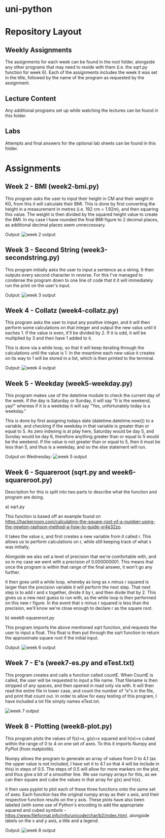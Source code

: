# uni-python

# Repository Layout

## Weekly Assignments

The assignments for each week can be found in the root folder, alongside any other programs that may need to reside with them (i.e. the sqrt.py function for week 6). Each of the assignments includes the week it was set in the title, followed by the name of the program as requested by the assignment.

## Lecture Content

Any additional programs set up while watching the lectures can be found in this folder. 

## Labs

Attempts and final answers for the optional lab sheets can be found in this folder.

# Assignments

## Week 2 - BMI (week2-bmi.py)

This program asks the user to input their height in CM and their weight in KG, from this it will calculate their BMI. This is done by first converting the height in a measurement in metres (i.e. 192 cm = 1.92m), and then squaring this value. The weight is then divided by the squared height value to create the BMI. In my case I have rounded the final BMI figure to 2 decimal places, as additional decimal places seem unneccessary.

Output:
![week 2 output](https://screenshot.click/24_11-enipv-8g0ki.jpg)

## Week 3 - Second String (week3-secondstring.py)

This program initially asks the user to input a sentence as a string. It then outputs every second character in reverse. For this I've managed to condense the program down to one line of code that it it will immediately run the print on the user's input.

Output:
![week 3 output](https://screenshot.click/24_11-qchvj-ryzfd.jpg)

## Week 4 - Collatz (week4-collatz.py)

This program asks the user to input any positive integer, and it will then perform some calculations on that integer and output the new valus until it eaches 1. If the value is even, it'll be divided by 2. If it is odd, it will be multiplied by 3 and then have 1 added to it. 

This is done via a while loop, so that it will keep iterating through the calculations until the value is 1. In the meantime each new value it creates on its way to 1 will be stored in a list, which is then printed to the terminal.

Output:
![week 4 output](https://screenshot.click/24_10-ov46k-4efs6.jpg)

## Week 5 - Weekday (week5-weekday.py)

This program makes use of the datetime module to check the current day of the week. If the day is Saturday or Sunday, it will say "It is the weekend, yay!" whereas if it is a weekday it will say "Yes, unfortunately today is a weekday." 

This is done by first assigning todays date (datetime.datetime.now()) to a variable, and checking if the weekday in that variable is greater than or equal to 5. As zero indexing is at play here, Saturday would be day 5, and Sunday would be day 6, therefore anything greater than or equal to 5 would be the weekend. If the value is not greater than or equal to 5, then it must be less than 5, and thus is a weekday, and so the else statement will run.

Output on Wednesday:
![week 5 output](https://screenshot.click/24_06-8l1ny-k2yt7.jpg)

## Week 6 - Squareroot (sqrt.py and week6-squareroot.py)

Description for this is split into two parts to describe what the function and program are doing.

a) sqrt.py

This function is based off an example found on https://hackernoon.com/calculating-the-square-root-of-a-number-using-the-newton-raphson-method-a-how-to-guide-yr4e32zo.

It takes the value x, and first creates a new variable from it called r. This allows us to perform calculations on r, while still keeping track of what x was initially. 

Alongside we also set a level of precision that we're comfortable with, and so in my case we went with a precision of 0.000000001. This means that once the program is within that range of the final answer, it won't go any further.

It then goes until a while loop, whereby as long as x minus r squared is larger than the precision variable it will perform the next step. That next step is to add r and x together, divide it by r, and then divde that by 2. This gives us a new next guess to run with, as the while loop is then performed on this new r figure. In the event that x minus r squared is less than the precision, we'll know we're close enough to declare r as the square root.

b) week6-squareroot.py

This program imports the above mentioned sqrt function, and requests the user to input a float. This float is then put through the sqrt function to return the approximate square root if the initial input.

Output:
![week 6 output](https://screenshot.click/24_13-cfizy-qmzth.jpg)

## Week 7 - E's (week7-es.py and eTest.txt)

This program creates and calls a function called countE. When CountE is called, the user will be requested to input a file name. That filename is then stripped of any spaces, and then opened in read only via with. It will then read the entire file in lower case, and count the number of "e"s in the file, and print that count out. In order to allow for easy testing of this program, I have included a txt file simply names eTest.txt.

![week 7 output](https://screenshot.click/24_23-2y5jb-jtpit.jpg)

## Week 8 - Plotting (week8-plot.py)

This program plots the values of f(x)=x, g(x)=x squared and h(x)=x cubed within the range of 0 to 4 on one set of axes. To this it imports Numpy and PyPlot (from matplotlib). 

Numpy allows the program to generate an array of values from 0 to 4.1 (as the upper value is not included, I have set it to 4.1 so that 4 will be include in this) in steps of 0.5. The steps of 0.5 will allow for more markers on the plot, and thus give a bit of a smoother line. We use numpy arrays for this, as we can then square and cube the values in that array for g(x) and h(x).

It then uses pyplot to plot each of these three functions onto the same set of axes. Each function has the original numpy array as their x axis, and their respective function results on the y axis. These plots have also been labeled (with some use of Python's encoding to add the appropriate squared and cubed symbols - https://www.fileformat.info/info/unicode/char/b2/index.htm), alongside labels on the x and y axis, a title and a legend.

Output:
![week 8 output](https://screenshot.click/24_24-pdhi3-8j8pj.jpg)